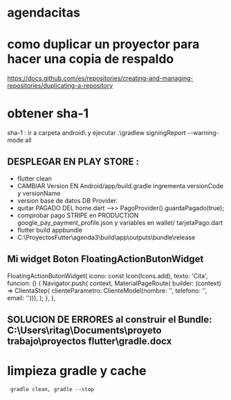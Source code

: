# agendacitas

# como duplicar un proyector para hacer una copia de respaldo
https://docs.github.com/es/repositories/creating-and-managing-repositories/duplicating-a-repository

# obtener sha-1
sha-1 : ir a carpeta android\ y ejecutar .\gradlew signingReport --warning-mode all


## DESPLEGAR EN PLAY STORE :

- flutter clean
- CAMBIAR Version EN Android/app/build.gradle ingrementa versionCode y versionName
- version base de datos DB Provider.
- quitar PAGADO DEL home.dart -->> PagoProvider().guardaPagado(true);
- comprobar pago STRIPE en PRODUCTION google_pay_payment_profile.json y variables en wallet/ tarjetaPago.dart
- flutter build appbundle
- C:\ProyectosFutter\agenda3\build\app\outputs\bundle\release

## Mi widget Boton FloatingActionButonWidget

FloatingActionButonWidget(
icono: const Icon(Icons.add),
texto: 'Cita',
funcion: () {
Navigator.push(
context,
MaterialPageRoute(
builder: (context) => ClientaStep(
clienteParametro:
ClienteModel(nombre: '', telefono: '', email: ''))),
);
},
),

## SOLUCION DE ERRORES al construir el Bundle: C:\Users\ritag\Documents\proyeto trabajo\proyectos flutter\gradle.docx
  # limpieza gradle y cache
     gradle clean, gradle --stop


